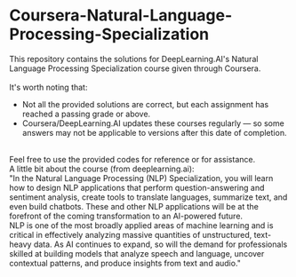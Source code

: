 # Coursera-Natural-Language-Processing-Specialization

This repository contains the solutions for DeepLearning.AI's Natural Language Processing Specialization course given through Coursera. <br />
<br />
It's worth noting that: <br />
- Not all the provided solutions are correct, but each assignment has reached a passing grade or above. <br />
- Coursera/DeepLearning.AI updates these courses regularly — so some answers may not be applicable to versions after this date of completion. <br />
<br />
Feel free to use the provided codes for reference or for assistance. 
<br />
A little bit about the course (from deeplearning.ai): <br />
"In the Natural Language Processing (NLP) Specialization, you will learn how to design NLP applications that perform question-answering and sentiment analysis, create tools to translate languages, summarize text, and even build chatbots. These and other NLP applications will be at the forefront of the coming transformation to an AI-powered future.<br />
NLP is one of the most broadly applied areas of machine learning and is critical in effectively analyzing massive quantities of unstructured, text-heavy data. As AI continues to expand, so will the demand for professionals skilled at building models that analyze speech and language, uncover contextual patterns, and produce insights from text and audio."
